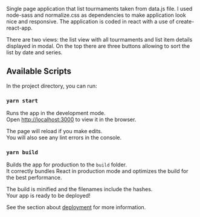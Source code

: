 Single page application that list tourmaments taken from data.js file. I used node-sass and normalize.css as dependencies to make application look nice and responsive. The application is coded in react with a use of create-react-app.

There are two views: the list view with all tourmaments and list item details displayed in modal. On the top there are three buttons allowing to sort the list by date and series.

## Available Scripts

In the project directory, you can run:

### `yarn start`

Runs the app in the development mode.<br />
Open [http://localhost:3000](http://localhost:3000) to view it in the browser.

The page will reload if you make edits.<br />
You will also see any lint errors in the console.

### `yarn build`

Builds the app for production to the `build` folder.<br />
It correctly bundles React in production mode and optimizes the build for the best performance.

The build is minified and the filenames include the hashes.<br />
Your app is ready to be deployed!

See the section about [deployment](https://facebook.github.io/create-react-app/docs/deployment) for more information.